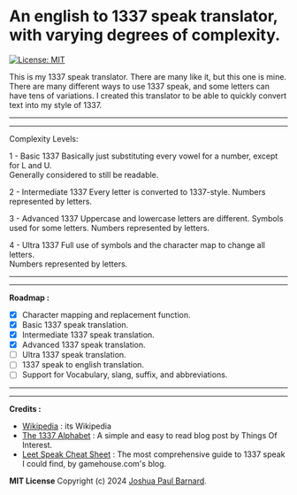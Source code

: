 # An english to 1337 speak translator, with varying degrees of complexity.

[![License: MIT](https://img.shields.io/badge/License-MIT-yellow.svg)](https://opensource.org/licenses/MIT)

This is my 1337 speak translator.  There are many like it, but this one is mine.
There are many different ways to use 1337 speak, and some letters can have tens of variations.
I created this translator to be able to quickly convert text into my style of 1337.

________________________________________________________________________________________________________________________________________
________________________________________________________________________________________________________________________________________

Complexity Levels:

1 - Basic 1337
Basically just substituting every vowel for a number, except for L and U.  
Generally considered to still be readable.

2 - Intermediate 1337
Every letter is converted to 1337-style.
Numbers represented by letters.

3 - Advanced 1337
Uppercase and lowercase letters are different.
Symbols used for some letters.
Numbers represented by letters.

4 - Ultra 1337
Full use of symbols and the character map to change all letters.  
Numbers represented by letters.

________________________________________________________________________________________________________________________________________
________________________________________________________________________________________________________________________________________


**Roadmap :**
- [x] Character mapping and replacement function.
- [x] Basic 1337 speak translation.
- [x] Intermediate 1337 speak translation.
- [x] Advanced 1337 speak translation.
- [ ] Ultra 1337 speak translation.
- [ ] 1337 speak to english translation.
- [ ] Support for Vocabulary, slang, suffix, and abbreviations.

________________________________________________________________________________________________________________________________________
________________________________________________________________________________________________________________________________________


**Credits :**

- [Wikipedia](https://en.wikipedia.org/wiki/Leet) : its Wikipedia
- [The 1337 Alphabet](https://qntm.org/l33t) : A simple and easy to read blog post by Things Of Interest.
- [Leet Speak Cheat Sheet](https://www.gamehouse.com/blog/leet-speak-cheat-sheet/) : The most comprehensive guide to 1337 speak I could find, by gamehouse.com's blog.


**MIT License**
Copyright (c) 2024 [Joshua Paul Barnard](https://joshuapaulbarnard.github.io/Miscellaneous-Projects/1337-speak-translator/LICENSE).
